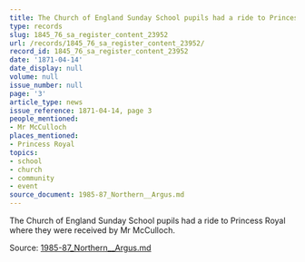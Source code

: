 ```yaml
---
title: The Church of England Sunday School pupils had a ride to Princess Royal
type: records
slug: 1845_76_sa_register_content_23952
url: /records/1845_76_sa_register_content_23952/
record_id: 1845_76_sa_register_content_23952
date: '1871-04-14'
date_display: null
volume: null
issue_number: null
page: '3'
article_type: news
issue_reference: 1871-04-14, page 3
people_mentioned:
- Mr McCulloch
places_mentioned:
- Princess Royal
topics:
- school
- church
- community
- event
source_document: 1985-87_Northern__Argus.md
---
```


The Church of England Sunday School pupils had a ride to Princess Royal where they were received by Mr McCulloch.

Source: [1985-87_Northern__Argus.md](/downloads/markdown/1985-87_Northern__Argus.md)
